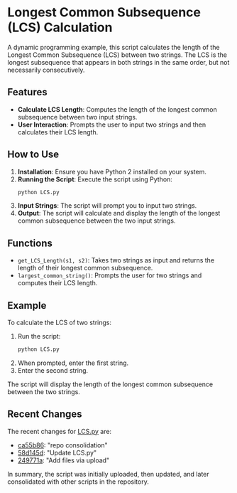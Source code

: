 # Longest Common Subsequence (LCS) Calculation

A dynamic programming example, this script calculates the length of the Longest Common Subsequence (LCS) between two strings. The LCS is the longest subsequence that appears in both strings in the same order, but not necessarily consecutively.

## Features

- **Calculate LCS Length**: Computes the length of the longest common subsequence between two input strings.
- **User Interaction**: Prompts the user to input two strings and then calculates their LCS length.

## How to Use

1. **Installation**: Ensure you have Python 2 installed on your system.
2. **Running the Script**: Execute the script using Python:
   ```bash
   python LCS.py
   ```
3. **Input Strings**: The script will prompt you to input two strings.
4. **Output**: The script will calculate and display the length of the longest common subsequence between the two input strings.

## Functions

- `get_LCS_Length(s1, s2)`: Takes two strings as input and returns the length of their longest common subsequence.
- `largest_common_string()`: Prompts the user for two strings and computes their LCS length.

## Example

To calculate the LCS of two strings:
1. Run the script:
   ```bash
   python LCS.py
   ```
2. When prompted, enter the first string.
3. Enter the second string.

The script will display the length of the longest common subsequence between the two strings.

## Recent Changes

The recent changes for [LCS.py](https://github.com/MoneKEE/Python-Code-Samples/blob/master/LCS.py) are:
- [ca55b86](https://github.com/MoneKEE/Python-Code-Samples/commit/ca55b8605fa03be4eb746bd83f8490c4a0783baa): "repo consolidation"
- [58d145d](https://github.com/MoneKEE/Python-Code-Samples/commit/58d145df5aee8833cb4946e869884af07ff0858c): "Update LCS.py"
- [249771a](https://github.com/MoneKEE/Python-Code-Samples/commit/249771a1eabc1c084842d96e6bbf1738b34c4efe): "Add files via upload"

In summary, the script was initially uploaded, then updated, and later consolidated with other scripts in the repository.
